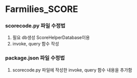 # Farmilies_SCORE

### scorecode.py 파일 수정법
1. 필요 db생성 ScoreHelperDatabase이용
2. invoke, query 함수 작성

### package.json 파일 수정법
1. scorecode.py 파일에 작성한 invoke, query 함수 내용을 추가함
 
